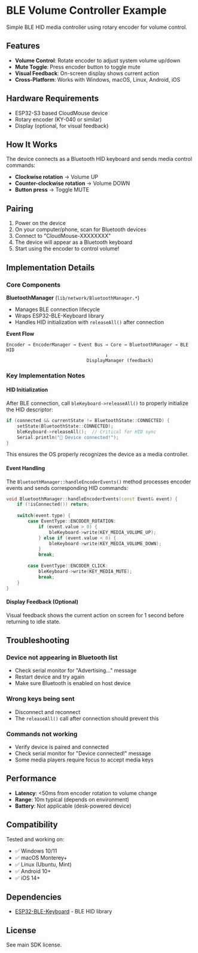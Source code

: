 # BLE Volume Controller Example

Simple BLE HID media controller using rotary encoder for volume control.

## Features

- **Volume Control**: Rotate encoder to adjust system volume up/down
- **Mute Toggle**: Press encoder button to toggle mute
- **Visual Feedback**: On-screen display shows current action
- **Cross-Platform**: Works with Windows, macOS, Linux, Android, iOS

## Hardware Requirements

- ESP32-S3 based CloudMouse device
- Rotary encoder (KY-040 or similar)
- Display (optional, for visual feedback)

## How It Works

The device connects as a Bluetooth HID keyboard and sends media control commands:
- **Clockwise rotation** → Volume UP
- **Counter-clockwise rotation** → Volume DOWN  
- **Button press** → Toggle MUTE

## Pairing

1. Power on the device
2. On your computer/phone, scan for Bluetooth devices
3. Connect to "CloudMouse-XXXXXXXX"
4. The device will appear as a Bluetooth keyboard
5. Start using the encoder to control volume!

## Implementation Details

### Core Components

**BluetoothManager** (`lib/network/BluetoothManager.*`)
- Manages BLE connection lifecycle
- Wraps ESP32-BLE-Keyboard library
- Handles HID initialization with `releaseAll()` after connection

**Event Flow**
```
Encoder → EncoderManager → Event Bus → Core → BluetoothManager → BLE HID
                                     ↓
                              DisplayManager (feedback)
```

### Key Implementation Notes

#### HID Initialization
After BLE connection, call `bleKeyboard->releaseAll()` to properly initialize the HID descriptor:
```cpp
if (connected && currentState != BluetoothState::CONNECTED) {
    setState(BluetoothState::CONNECTED);
    bleKeyboard->releaseAll();  // Critical for HID sync
    Serial.println("🔵 Device connected!");
}
```

This ensures the OS properly recognizes the device as a media controller.

#### Event Handling
The `BluetoothManager::handleEncoderEvents()` method processes encoder events and sends corresponding HID commands:
```cpp
void BluetoothManager::handleEncoderEvents(const Event& event) {
    if (!isConnected()) return;
    
    switch(event.type) {
        case EventType::ENCODER_ROTATION:
            if (event.value > 0) {
                bleKeyboard->write(KEY_MEDIA_VOLUME_UP);
            } else if (event.value < 0) {
                bleKeyboard->write(KEY_MEDIA_VOLUME_DOWN);
            }
            break;
            
        case EventType::ENCODER_CLICK:
            bleKeyboard->write(KEY_MEDIA_MUTE);
            break;
    }
}
```

#### Display Feedback (Optional)
Visual feedback shows the current action on screen for 1 second before returning to idle state.

## Troubleshooting

### Device not appearing in Bluetooth list
- Check serial monitor for "Advertising..." message
- Restart device and try again
- Make sure Bluetooth is enabled on host device

### Wrong keys being sent
- Disconnect and reconnect
- The `releaseAll()` call after connection should prevent this

### Commands not working
- Verify device is paired and connected
- Check serial monitor for "Device connected!" message
- Some media players require focus to accept media keys

## Performance

- **Latency**: <50ms from encoder rotation to volume change
- **Range**: 10m typical (depends on environment)
- **Battery**: Not applicable (desk-powered device)

## Compatibility

Tested and working on:
- ✅ Windows 10/11
- ✅ macOS Monterey+
- ✅ Linux (Ubuntu, Mint)
- ✅ Android 10+
- ✅ iOS 14+

## Dependencies

- [ESP32-BLE-Keyboard](https://github.com/T-vK/ESP32-BLE-Keyboard) - BLE HID library

## License

See main SDK license.